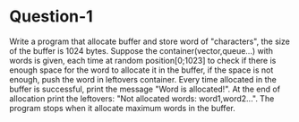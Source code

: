 # Question-1
Write a program that allocate buffer and store word of "characters", the size of the buffer is 1024 bytes. Suppose the container(vector,queue...) with words is given, each time at random position[0;1023] to check if there is enough space for the word to allocate it in the buffer, if the space is not enough, push the word in leftovers container. Every time allocated in the buffer is successful, print the message "Word is allocated!". At the end of allocation print the leftovers: "Not allocated words: word1,word2...". The program stops when it allocate maximum words in the buffer.
